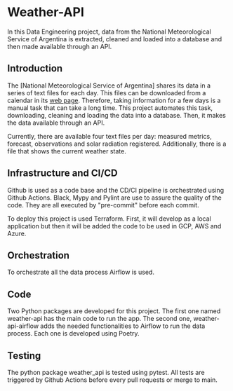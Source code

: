 # Weather-API

In this Data Engineering project, data from the National Meteorological Service of Argentina is extracted, cleaned and loaded into a database and then made available through an API.

## Introduction

The [National Meteorological Service of Argentina] shares its data in a series of text files for each day. This files can be downloaded from a calendar in its [web page](https://www.smn.gob.ar/descarga-de-datos). Therefore, taking information for a few days is a manual task that can take a long time. This project automates this task, downloading, cleaning and loading the data into a database. Then, it makes the data available through an API.

Currently, there are available four text files per day: measured metrics, forecast, observations and solar radiation registered. Additionally, there is a file that shows the current weather state.

## Infrastructure and CI/CD

Github is used as a code base and the CD/CI pipeline is orchestrated using Github Actions. Black, Mypy and Pylint are use to assure the quality of the code. They are all executed by "pre-commit" before each commit.

To deploy this project is used Terraform. First, it will develop as a local application but then it will be added the code to be used in GCP, AWS and Azure.

## Orchestration

To orchestrate all the data process Airflow is used.

## Code

Two Python packages are developed for this project. The first one named weather-api has the main code to run the app. The second one, weather-api-airflow adds the needed functionalities to Airflow to run the data process. Each one is developed using Poetry.

## Testing

The python package weather_api is tested using pytest. All tests are triggered by Github Actions before every pull requests or merge to main.
